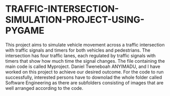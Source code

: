 # TRAFFIC-INTERSECTION-SIMULATION-PROJECT-USING-PYGAME
This project aims to simulate vehicle movement across a traffic intersection with traffic signals and timers for both vehicles and pedestrians. The intersection has four traffic lanes, each regulated by traffic signals with timers that show how much time the signal changes.
The file containing the main code is called Myproject.
Daniel Tweneboah ANYIMADU, and I have worked on this project to achieve our desired outcome.
For the code to run successfully, interested persons have to downolad the whole folder called Software Engineering as there are subfolders consisting of images that are well arranged according to the code.

